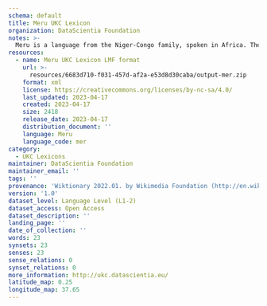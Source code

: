 ```yaml
---
schema: default
title: Meru UKC Lexicon
organization: DataScientia Foundation
notes: >-
  Meru is a language from the Niger-Congo family, spoken in Africa. The UKC Lexicon of Meru is represented as a lexico-semantic network. It consists of words, word senses, synsets, as well as sense-level and synset-level relationships.
resources:
  - name: Meru UKC Lexicon LMF format
    url: >-
      resources/6683d710-f031-457d-af2a-e53d8d30caba/output-mer.zip
    format: xml
    license: https://creativecommons.org/licenses/by-nc-sa/4.0/
    last_updated: 2023-04-17
    created: 2023-04-17
    size: 2418
    release_date: 2023-04-17
    distribution_document: ''
    language: Meru
    language_code: mer
category:
  - UKC Lexicons
maintainer: DataScientia Foundation
maintainer_email: ''
tags: ''
provenance: 'Wiktionary 2022.01. by Wikimedia Foundation (http://en.wiktionary.org); CogNet 2.1 by Khuyagbaatar Batsuren, National University of Mongolia (http://cognet.ukc.disi.unitn.it); Princeton WordNet 2.1 by Princeton University (https://wordnet.princeton.edu)'
version: '1.0'
dataset_level: Language Level (L1-2)
dataset_access: Open Access
dataset_description: ''
landing_page: ''
date_of_collection: ''
words: 23
synsets: 23
senses: 23
sense_relations: 0
synset_relations: 0
more_information: http://ukc.datascientia.eu/
latitude_map: 0.25
longitude_map: 37.65
---
```

